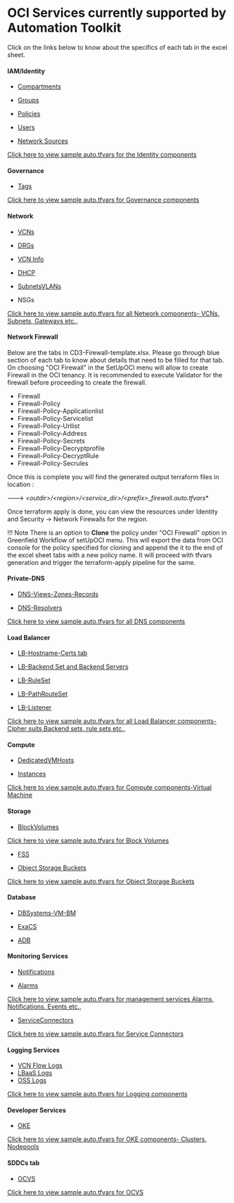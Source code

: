 
# OCI Services currently supported by Automation Toolkit

Click on the links below to know about the specifics of each tab in the excel sheet.

#### IAM/Identity

 - [Compartments](tabs.md#compartments-tab)

 - [Groups](tabs.md#groups-tab)
  
 - [Policies](tabs.md#policies-tab)

 - [Users](tabs.md#users-tab)

 - [Network Sources](tabs.md#network-sources-tab)

<a href="../terraform/identity"> Click here to view sample auto.tfvars for the Identity components</a> 
	


#### Governance

 - [Tags](tabs.md#tags-tab)

<a href="../terraform/governance">Click here to view sample auto.tfvars for Governance components</a> 

#### Network
  
 - [VCNs](tabs.md#a-vcns-tab)
  
 - [DRGs](tabs.md#b-drgs-tab)
  
 - [VCN Info](tabs.md#c-vcn-info-tab)
  
 - [DHCP](tabs.md#d-dhcp-tab)
  
 - [SubnetsVLANs](tabs.md#e-subnetsvlans-tab)

 - NSGs
 
  

<a href="../terraform/network">Click here to view sample auto.tfvars for all Network components- VCNs, Subnets, Gateways etc.,</a> 

#### Network Firewall
Below are the tabs in CD3-Firewall-template.xlsx. Please go through blue section of each tab to know about details that need to be filled for that tab. On choosing "OCI Firewall" in the SetUpOCI menu will allow to create Firewall in the OCI tenancy. It is recommended to execute Validator for the firewall before proceeding to create the firewall.

 - Firewall
 - Firewall-Policy
 - Firewall-Policy-Applicationlist
 - Firewall-Policy-Servicelist
 - Firewall-Policy-Urllist
 - Firewall-Policy-Address
 - Firewall-Policy-Secrets
 - Firewall-Policy-Decryptprofile
 - Firewall-Policy-DecryptRule
 - Firewall-Policy-Secrules

Once this is complete you will find the generated output terraform files in location :

---> **<outdir\>/<region\>/<service_dir\>/<prefix\>_firewall*.auto.tfvars**
  

Once terraform apply is done, you can view the resources under Identity and Security -> Network Firewalls for the region.

!!! Note 
    There is an option to **Clone** the policy under "OCI Firewall" option in Greenfield Workflow of    setUpOCI menu. This will export the data from OCI console for the policy specified for cloning and append the it to the end of the excel sheet tabs with a new policy name. It will proceed with tfvars generation and trigger the terraform-apply pipeline for the same.

#### Private-DNS
  
 - [DNS-Views-Zones-Records](tabs.md#dns-views-zones-records-tab)
  
 - [DNS-Resolvers](tabs.md#dns-resolvers-tab)
  

<a href="../terraform/dns">Click here to view sample auto.tfvars for all DNS components </a> 

#### Load Balancer

 - [LB-Hostname-Certs tab](tabs.md#lb-hostname-certs-tab)
 
 - [LB-Backend Set and Backend Servers](tabs.md#lb-backend-set-and-backend-servers-tab)
 
 - [LB-RuleSet](tabs.md#lb-ruleset-tab)
 
 - [LB-PathRouteSet](tabs.md#lb-path-route-set-tab)
 
 - [LB-Listener](tabs.md#lb-listeners-tab)

<a href="../terraform/loadbalancer">Click here to view sample auto.tfvars for all Load Balancer components- Cipher suits,Backend sets, rule sets etc.,</a>


#### Compute
 
 - [DedicatedVMHosts](tabs.md#dedicatedvmhosts-tab)
 
 - [Instances](tabs.md#instances-tab)

<a href="../terraform/compute">Click here to view sample auto.tfvars for Compute components-Virtual Machine</a> 
 
#### Storage
 
 - [BlockVolumes](tabs.md#blockvolumes-tab)
 
 <a href="../terraform/storage">Click here to view sample auto.tfvars for Block Volumes </a> 

 - [FSS](tabs.md#fss-tab)
 
 - [Object Storage Buckets](tabs.md#buckets-tab)
 
 <a href="../terraform/storage.md#2-Buckets">Click here to view sample auto.tfvars for Object Storage Buckets</a> 
 

#### Database
 - [DBSystems-VM-BM](tabs.md#dbsystems-vm-bm-tab)
 
 - [ExaCS](tabs.md#exacs)
 
 - [ADB](tabs.md#adb-tab)
 
 
#### Monitoring Services
 
 - [Notifications](tabs.md#notifications-tab)
 
 - [Alarms](tabs.md#alarms-tab)

<a href="../terraform/managementservices">Click here to view sample auto.tfvars for management services Alarms, Notifications, Events etc.,</a> 
 
 - [ServiceConnectors](tabs.md#serviceconnectors-tab) 


<a href="../terraform/sch">Click here to view sample auto.tfvars for Service Connectors</a> 

 
#### Logging Services
 
 - [VCN Flow Logs]( tabs.md#vcn-flow-logs)
 - [LBaaS Logs]( tabs.md#lbaas-logs)
- [OSS Logs]( tabs.md#oss-logs)

<a href="../terraform/logging">Click here to view sample auto.tfvars for Logging components </a> 


#### Developer Services
 
 - [OKE]( tabs.md#oke-tab)

<a href="../terraform/oke">Click here to view sample auto.tfvars for OKE components- Clusters, Nodepools</a> 


#### SDDCs tab
 
 - [OCVS]( tabs.md#sddcs-tab)
   
<a href="../terraform/sddc">Click here to view sample auto.tfvars for OCVS </a> 



